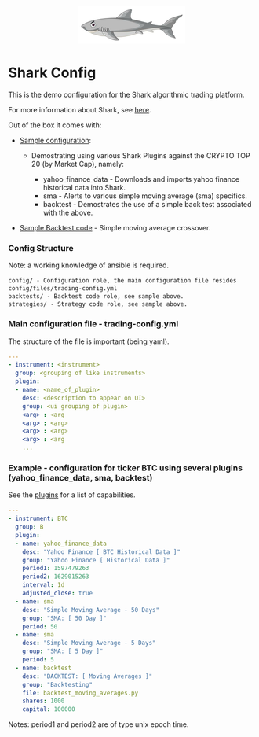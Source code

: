 <p align="center">
  <img src="https://github.com/danielneil/Shark/blob/main/shark/files/shark_ui_patches/logofullsize.png?raw=true">
</p>

# Shark Config 

This is the demo configuration for the Shark algorithmic trading platform.

For more information about Shark, see [here](https://github.com/danielneil/Shark).

Out of the box it comes with:

* [Sample configuration](https://github.com/danielneil/Shark-Config/blob/master/config/files/trading-config.yml):
    * Demostrating using various Shark Plugins against the CRYPTO TOP 20 (by Market Cap), namely: 


        * yahoo_finance_data - Downloads and imports yahoo finance historical data into Shark.
        * sma - Alerts to various simple moving average (sma) specifics.
        * backtest - Demostrates the use of a simple back test associated with the above.  
 
* [Sample Backtest code](https://github.com/danielneil/Shark-Config/blob/master/backtests/files/backtests/moving_averages.py) - Simple moving average crossover.

### Config Structure

Note: a working knowledge of ansible is required. 

```
config/ - Configuration role, the main configuration file resides config/files/trading-config.yml
backtests/ - Backtest code role, see sample above.
strategies/ - Strategy code role, see sample above.
```
### Main configuration file - trading-config.yml

The structure of the file is important (being yaml).

```yaml
---
- instrument: <instrument>
  group: <grouping of like instruments>
  plugin:
  - name: <name_of_plugin>
    desc: <description to appear on UI>
    group: <ui grouping of plugin>
    <arg> : <arg
    <arg> : <arg>
    <arg> : <arg>
    <arg> : <arg
    ...
```

### Example - configuration for ticker BTC using several plugins (yahoo_finance_data, sma, backtest)

See the [plugins](https://github.com/danielneil/Shark/blob/main/doc/README.PLUGINS.md) for a list of capabilities.

```yaml
---
- instrument: BTC
  group: B
  plugin:
  - name: yahoo_finance_data
    desc: "Yahoo Finance [ BTC Historical Data ]"
    group: "Yahoo Finance [ Historical Data ]"
    period1: 1597479263
    period2: 1629015263
    interval: 1d
    adjusted_close: true
  - name: sma
    desc: "Simple Moving Average - 50 Days"
    group: "SMA: [ 50 Day ]"
    period: 50
  - name: sma
    desc: "Simple Moving Average - 5 Days"
    group: "SMA: [ 5 Day ]"
    period: 5
  - name: backtest
    desc: "BACKTEST: [ Moving Averages ]"
    group: "Backtesting"
    file: backtest_moving_averages.py
    shares: 1000
    capital: 100000
```

Notes: 
 period1 and period2 are of type unix epoch time.
